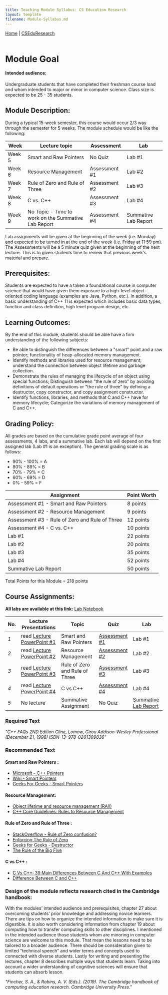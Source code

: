 ```yaml
---
title: Teaching Module Syllabus: CS Education Research
layout: template
filename: Module-Syllabus.md
---
```


<style>
.tablelines table, .tablelines td, .tablelines th {
        border: 1px solid black;
        }
</style>

<nav>
        <a href="https://monawade0507.github.io/Graduate-Portfolio/">Home</a>  |
        <a href="https://monawade0507.github.io/Graduate-Portfolio/CSEduResearch">CSEduResearch</a>
</nav>
&emsp;
&emsp;
&emsp;

# Module Goal

#### Intended audience:  
Undergraduate students that have completed their freshman course load and whom intended to major or minor in computer science. Class size is expected to be 25 - 35 students.  

## Module Description:
During a typical 15-week semester, this course would occur 2/3 way through the semester for 5 weeks. The module schedule would be like the following: 

| Week   | Lecture topic          | Assessment     | Lab    |
| ------ | ---------------------- | -------------- | -----  |
| Week 5 | Smart and Raw Pointers | No Quiz  | Lab #1 |
| Week 6 | Resource Management    | Assessment #1  | Lab #2 |
| Week 7 | Rule of Zero and Rule of Three | Assessment #2 | Lab #3 |
| Week 8 | C vs. C++  |  Assessment #3 | Lab #4 |
| Week 9 | No Topic - Time to work on the Summative Lab Report | Assessment #4 | Summative Lab Report |

Lab assignments will be given at the beginning of the week (i.e. Monday) and expected to be turned in at the end of the week (i.e. Friday at 11:59 pm). The Assessments will be
a 5 minute quiz given at the beginning of the next lecture. This is to given students time to review that previous week's material and prepare. 

## Prerequisites:
Students are expected to have a taken a foundational course in computer science that would have given them exposure to a high-level object-oriented coding language (examples are Java, Python, etc.). In addition, a basic understanding of C++ 11 is expected which includes basic data types, function and class definition, high level program design, etc.  

## Learning Outcomes:
By the end of this module, students should be able have a firm understanding of the following subjects:
- Be able to distinguish the differences between a "smart" point and a raw pointer; functionality of heap-allocated memory management.  
- Identify methods and libraries used for resource management; understand the connection between object lifetime and garbage collection.
- Demonstrate the rules of managing the lifecycle of an object using special functions; Distinguish between "the rule of zero" by avoiding definitions of default operations or "the rule of three" by defining a destructor, copy constructor, and copy assignment constructor.
- Identify functions, libraries, and methods that C and C++ have for memory lifecycle; Categorize the variations of memory management of C and C++.

## Grading Policy:
All grades are based on the cumulative grade point average of four assessments, 4 labs, and a summative lab. Each lab will depend on the first assigned lab (Lab #1 is an exception). The general grading scale is as follows:
- 90% - 100% = A
- 80% - 89% = B
- 70% - 79% = C
- 60% - 69% = D
- 0% - 59% = F

| Assignment | Point Worth |
| ---------- | ----------- |
| Assessment #1 - Smart and Raw Pointers | 8 points |
| Assessment #2 - Resource Management    | 9 points | 
| Assessment #3 - Rule of Zero and Rule of Three | 12 points |
| Assessment #4 - C vs. C++ | 10 points |
| Lab #1 | 22 points |
| Lab #2 | 20 points |
| Lab #3 | 35 points |
| Lab #4 | 52 points |
| Summative Lab Report| 50 points |


Total Points for this Module = 218 points


## Course Assignments:

**All labs are available at this link:** <a href="https://mines0-my.sharepoint.com/:o:/g/personal/dwade_mines_edu/Emn1cfMn4pxDncKTu7_P5gcBOWQdfg0d8eCMd6yEKQifig"> Lab Notebook </a> 

| No. | Lecture Presentations |  Topic  | Quiz | Lab |
| ---- | -------- | ------- | ---------- | ---- |
| _1_ | read <a href="https://mines0-my.sharepoint.com/:p:/g/personal/dwade_mines_edu/EajUf2-NXLpAsAA7AMmKT4YBfaslnOLkQNg4QXOQPdWfZQ?e=hONA0I">Lecture PowerPoint #1</a> | Smart and Raw Pointers | <a href="https://mines0-my.sharepoint.com/:w:/g/personal/dwade_mines_edu/ETdSlHDQow1CiKBNpd1aq8MB5wK60ojzgA_jcGFOoYV0bw?e=KbxiHd">Assessment #1 </a>  | Lab #1 |
| _2_ | read <a href="https://mines0-my.sharepoint.com/:p:/g/personal/dwade_mines_edu/Ecprx2yrBqBPnPvT8R8VRTwBQuNOh1tKsp-a9YLIIpiP-w?e=bXDr94">Lecture PowerPoint #2</a> | Resource Management | <a href="https://mines0-my.sharepoint.com/:w:/g/personal/dwade_mines_edu/EWEjBUUI0S9Mk6S5MUJCJosBy7QlKnDR8ldU3qX67zqYDQ?e=AVdJqm">Assessment #2 </a> | Lab #2 |
| _3_ | read <a href="https://mines0-my.sharepoint.com/:p:/g/personal/dwade_mines_edu/EY4nh1xZ3JZDoQWAXPI4N7sBVhlkmbzD1Gcx9f6GJw0AEA?e=BxcIRF">Lecture PowerPoint #3</a> | Rule of Zero and Rule of Three  | <a href="https://mines0-my.sharepoint.com/:w:/g/personal/dwade_mines_edu/EcibAopwx_NBlK_RHP8OMIgBKPpkYEujWcUeoiSPmVc9sQ?e=EXYVpY">Assessment #3 </a> | Lab #3 |
| _4_ | read <a href="https://mines0-my.sharepoint.com/:p:/g/personal/dwade_mines_edu/ETbeT-uGa6FEmyLzToFoDeABwZiyvDvw-0ZPKnsX8QVRIA?e=nswBUc">Lecture PowerPoint #4</a> | C vs C++  | <a href="https://mines0-my.sharepoint.com/:w:/g/personal/dwade_mines_edu/EcRYQNzFuelLrcysDUz1ax4Bi-RGR7aTOIl9nZKRVSKxfQ?e=WFCqfS"> Assessment #4 </a>| Lab #4 |
| _5_ | No lecture | Summative Assignment | No Quiz | <a href="https://mines0-my.sharepoint.com/personal/dwade_mines_edu/_layouts/OneNote.aspx?id=%2Fpersonal%2Fdwade_mines_edu%2FDocuments%2FLab%20-%20Teaching%20Module&wd=target%28Lab%20Assigments.one%7C06BACEC7-69C9-42BE-9535-0C08FAC411C0%2FSummative%20Lab%7C0333AFAD-597E-4BD3-967C-922AFF49EF9F%2F%29onenote:https://mines0-my.sharepoint.com/personal/dwade_mines_edu/Documents/Lab%20-%20Teaching%20Module/Lab%20Assigments.one#Summative%20Lab&section-id={06BACEC7-69C9-42BE-9535-0C08FAC411C0}&page-id={0333AFAD-597E-4BD3-967C-922AFF49EF9F}&end">Summative Lab Report</a> |


### Required Text

_"C++ FAQs 2ND Edition Cline, Lomow, Girou Addison-Wesley Professional (December 21, 1998) ISBN-13: 978-0201309836"_

### Recommended Text
#### Smart and Raw Pointers : 
 - <a href="https://docs.microsoft.com/en-us/cpp/cpp/pointers-cpp?view=msvc-170">Microsoft - C++ Pointers</a> 
 - <a href="https://en.wikipedia.org/wiki/Smart_pointer">Wiki - Smart Pointers</a> 
 - <a href="https://www.geeksforgeeks.org/smart-pointers-cpp/">Geeks For Geeks - Smart Pointers</a>

#### Resource Management:
- <a href="https://docs.microsoft.com/en-us/cpp/cpp/object-lifetime-and-resource-management-modern-cpp?view=msvc-170"> Object lifetime and resource management (RAII) </a>
- <a href="https://www.modernescpp.com/index.php/c-core-guidelines-rules-to-resource-management">C++ Core Guidelines: Rules to Resource Management </a>

#### Rule of Zero and Rule of Three :
- <a href="https://stackoverflow.com/questions/44997955/rule-of-zero-confusion">StackOverflow - Rule of Zero confusion?</a>
- <a href="https://accu.org/journals/overload/22/120/alday_1896/">Enforcing The Rule of Zero</a>
- <a href="https://www.geeksforgeeks.org/destructors-c/">Geeks for Geeks - Destructor</a>
- <a href="https://www.feabhas.com/sites/default/files/2016-06/Rule%20of%20the%20Big%20Five.pdf">The Rule of the Big Five</a>

#### C vs C++ :
- <a href="https://www.softwaretestinghelp.com/c-vs-cpp/">C Vs C++: 39 Main Differences Between C And C++ With Examples</a>
- <a href="https://hackr.io/blog/difference-between-c-and-cplusplus">Difference Between C and C++</a>

### Design of the module reflects research cited in the Cambridge handbook:

With the modules’ intended audience and prerequisites, chapter 27 about overcoming students’ prior knowledge and addressing novice learners. There are tips on how to organize the intended information to make sure it is digestible. It is also worth considering information from chapter 19 about computing how to transfer computing skills to other disciplines. I mentioned in the intended audience those students whom are minoring in computer science are welcome to this module. That mean the lessons need to be tailored to a broader audience. There should be consideration given to limited “technical speech” and wider terms and concepts used to connected with diverse students. Lastly for writing and presenting the lectures, chapter 8 describes multiple ways that students learn. Taking into account a wider understanding of cognitive sciences will ensure that students can absorb lesson.

_"Fincher,_ _S. A.,_ _&_ _Robins,_ _A._ _V._ _(Eds.)._ _(2019)._ _The_ _Cambridge_ _handbook_ _of_ _computing_
_education research. Cambridge University Press."_

